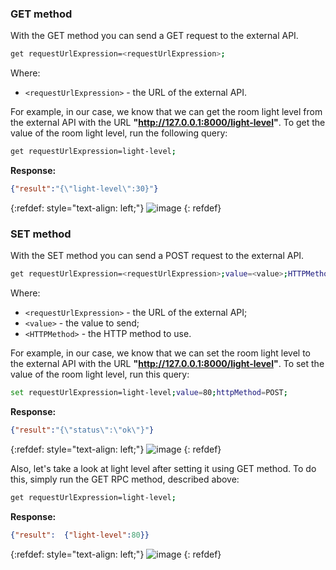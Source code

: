### GET method

With the GET method you can send a GET request to the external API.

```bash
get requestUrlExpression=<requestUrlExpression>;
```

Where:
- `<requestUrlExpression>` - the URL of the external API.

For example, in our case, we know that we can get the room light level from the external API with the URL
**"http://127.0.0.1:8000/light-level"**. To get the value of the room light level, run the following query:

```bash
get requestUrlExpression=light-level;
```

**Response:**

```json
{"result":"{\"light-level\":30}"}
```

{:refdef: style="text-align: left;"}
![image](https://img.thingsboard.io/gateway/get-set-connector-rpc/request-get-set-rpc-1.png)
{: refdef}

### SET method

With the SET method you can send a POST request to the external API.

```bash
get requestUrlExpression=<requestUrlExpression>;value=<value>;HTTPMethod=<HTTPMethod>;
```

Where:
- `<requestUrlExpression>` - the URL of the external API;
- `<value>` - the value to send;
- `<HTTPMethod>` - the HTTP method to use.

For example, in our case, we know that we can set the room light level to the external API with the URL
**"http://127.0.0.1:8000/light-level"**. To set the value of the room light level, run this query:

```bash
set requestUrlExpression=light-level;value=80;httpMethod=POST;
```

**Response:**

```json
{"result":"{\"status\":\"ok\"}"}
```

{:refdef: style="text-align: left;"}
![image](https://img.thingsboard.io/gateway/get-set-connector-rpc/request-get-set-rpc-2.png)
{: refdef}

Also, let's take a look at light level after setting it using GET method. To do this, simply run the GET RPC method,
described above:

```bash
get requestUrlExpression=light-level;
```

**Response:**

```json
{"result":  {"light-level":80}}
```

{:refdef: style="text-align: left;"}
![image](https://img.thingsboard.io/gateway/get-set-connector-rpc/request-get-set-rpc-3.png)
{: refdef}
